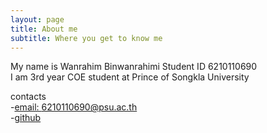 ```yaml
---
layout: page
title: About me
subtitle: Where you get to know me
---
```


My name is Wanrahim Binwanrahimi Student ID 6210110690<br/>
I am 3rd year COE student at Prince of Songkla University<br/>

contacts<br/>
  -[email: 6210110690@psu.ac.th](mailto:6210110690@psu.ac.th)<br/>
  -[github](https://github.com/HimRahim)<br/>
